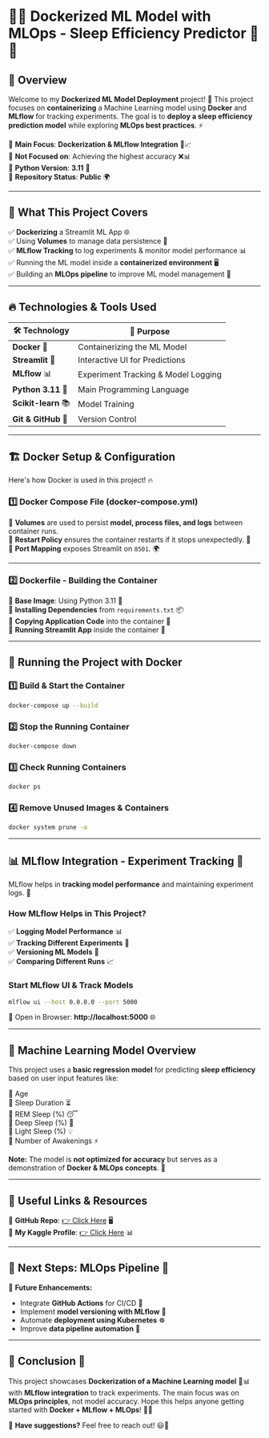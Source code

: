 # 🐳🚀 Dockerized ML Model with MLOps - Sleep Efficiency Predictor 🌙✨

## 📌 Overview

Welcome to my **Dockerized ML Model Deployment** project! 🚀 This project focuses on **containerizing** a Machine Learning model using **Docker** and **MLflow** for tracking experiments. The goal is to **deploy a sleep efficiency prediction model** while exploring **MLOps best practices**. ⚡

🔹 **Main Focus**: **Dockerization & MLflow Integration** 🐳📈  
🔹 **Not Focused on**: Achieving the highest accuracy ❌📊  
🔹 **Python Version**: **3.11** 🐍  
🔹 **Repository Status**: **Public** 🌍

---

## 🎯 What This Project Covers

✅ **Dockerizing** a Streamlit ML App 🌐  
✅ Using **Volumes** to manage data persistence 📂  
✅ **MLflow Tracking** to log experiments & monitor model performance 📊  
✅ Running the ML model inside a **containerized environment** 🖥️  
✅ Building an **MLOps pipeline** to improve ML model management 🔄  

---

## 🔥 Technologies & Tools Used

| 🛠️ Technology | 🚀 Purpose |
|--------------|-----------|
| **Docker** 🐳 | Containerizing the ML Model |
| **Streamlit** 🎨 | Interactive UI for Predictions |
| **MLflow** 📊 | Experiment Tracking & Model Logging |
| **Python 3.11** 🐍 | Main Programming Language |
| **Scikit-learn** 📚 | Model Training |
| **Git & GitHub** 🔗 | Version Control |

---

## 🏗️ Docker Setup & Configuration

Here's how Docker is used in this project! 🔥

### **1️⃣ Docker Compose File (docker-compose.yml)**

🔹 **Volumes** are used to persist **model, process files, and logs** between container runs.  
🔹 **Restart Policy** ensures the container restarts if it stops unexpectedly. 🚀  
🔹 **Port Mapping** exposes Streamlit on `8501`. 🌍  

---

### **2️⃣ Dockerfile - Building the Container**

🔹 **Base Image**: Using Python 3.11 🐍  
🔹 **Installing Dependencies** from `requirements.txt` 📦  
🔹 **Copying Application Code** into the container 📂  
🔹 **Running Streamlit App** inside the container 🎨  

---

## 🚀 Running the Project with Docker

### **1️⃣ Build & Start the Container**
```bash
docker-compose up --build
```

### **2️⃣ Stop the Running Container**
```bash
docker-compose down
```

### **3️⃣ Check Running Containers**
```bash
docker ps
```

### **4️⃣ Remove Unused Images & Containers**
```bash
docker system prune -a
```

---

## 📊 MLflow Integration - Experiment Tracking 🎯

MLflow helps in **tracking model performance** and maintaining experiment logs. 📝

### **How MLflow Helps in This Project?**
✅ **Logging Model Performance** 📊  
✅ **Tracking Different Experiments** 🔄  
✅ **Versioning ML Models** 📂  
✅ **Comparing Different Runs** 📈  

### **Start MLflow UI & Track Models**
```bash
mlflow ui --host 0.0.0.0 --port 5000
```
📍 Open in Browser: **http://localhost:5000** 🌐  

---

## 🎯 Machine Learning Model Overview

This project uses a **basic regression model** for predicting **sleep efficiency** based on user input features like:

🔹 Age  
🔹 Sleep Duration ⏳  
🔹 REM Sleep (%) 😴  
🔹 Deep Sleep (%) 🌙  
🔹 Light Sleep (%) 💡  
🔹 Number of Awakenings ⚡  

**Note:** The model is **not optimized for accuracy** but serves as a demonstration of **Docker & MLOps concepts**. 🚀

---

## 🔗 Useful Links & Resources

🔹 **GitHub Repo**: [👉 Click Here](https://github.com/Anurag-raj03/DOCKER_CONTAINERIZATION) 🖥️  
🔹 **My Kaggle Profile**: [👉 Click Here](https://www.kaggle.com/anuragraj03/code) 📊  

---

## 🎯 Next Steps: MLOps Pipeline 🔄

🚀 **Future Enhancements:**
- Integrate **GitHub Actions** for CI/CD 🤖
- Implement **model versioning with MLflow** 📂
- Automate **deployment using Kubernetes** ☸️
- Improve **data pipeline automation** 🔄

---

## 📢 Conclusion 🎉

This project showcases **Dockerization of a Machine Learning model** 🐳📊 with **MLflow integration** to track experiments. The main focus was on **MLOps principles**, not model accuracy. Hope this helps anyone getting started with **Docker + MLflow + MLOps**! 🚀💡

💬 **Have suggestions?** Feel free to reach out! 😃🚀

